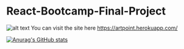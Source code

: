 # React-Bootcamp-Final-Project
![alt text](https://media-exp1.licdn.com/dms/image/C4D22AQGi-phM1izhJQ/feedshare-shrink_480/0/1618425956125?e=1623888000&v=beta&t=yvjiGpzDT9XIQZh1QuDy3TzmsK4mTNewXtO_uu4CZuM)
You can visit the site here https://artpoint.herokuapp.com/

[![Anurag's GitHub stats](https://github-readme-stats.vercel.app/api?username=timurturbil)](https://github.com/anuraghazra/github-readme-stats)


